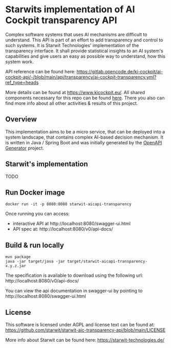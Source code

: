 # Starwits implementation of AI Cockpit transparency API
Complex software systems that uses AI mechanisms are difficult to understand. This API is part of an effort to add transparency and control to such systems. It is Starwit Technologies' implementation of the transparency interface. It shall provide statistical insights to an AI system's capabilities and give users an easy as possible way to understand, how this system work.

API reference can be found here: https://gitlab.opencode.de/ki-cockpit/ai-cockpit-api/-/blob/main/api/transparency/ai-cockpit-transparency.yml?ref_type=heads


More details can be found at <https://www.kicockpit.eu/>. All shared components necessary for this repo can be found [here](https://github.com/KI-Cockpit/ai-cockpit-api). There you also can find more info about all other activities & results of this project.


## Overview
This implementation aims to be a micro service, that can be deployed into a system landscape, that contains complex AI-based decision mechanism. It is written in Java / Spring Boot and was initially generated by the [OpenAPI Generator](https://openapi-generator.tech) project. 

## Starwit's implementation

TODO

## Run Docker image

    docker run -it -p 8080:8080 starwit-aicapi-transparency

Once running you can access:
* interactive API at http://localhost:8080/swagger-ui.html
* API spec at: http://localhost:8080/v0/api-docs/

## Build & run locally

    mvn package
    java -jar target/java -jar target/starwit-aicapi-transparency-x.y.z.jar

The specification is available to download using the following url:
http://localhost:8080/v0/api-docs/


You can view the api documentation in swagger-ui by pointing to
http://localhost:8080/swagger-ui.html


## License
This software is licensed under AGPL and license text can be found at: https://github.com/starwit/starwit-aic-transparency-api/blob/main/LICENSE

More info about Starwit can be found here: https://starwit-technologies.de/